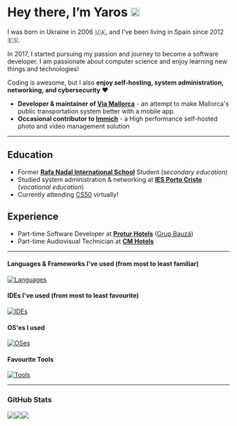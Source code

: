 # Hey there, I’m Yaros <img src="https://media.giphy.com/media/hvRJCLFzcasrR4ia7z/giphy.gif" width="20px">


I was born in Ukraine in 2006 🇺🇦, and I've been living in Spain since 2012 🇪🇸.

In 2017, I started pursuing my passion and journey to become a software developer.
I am passionate about computer science and enjoy learning new things and technologies!

Coding is awesome, but I also **enjoy self-hosting, system administration, networking, and cybersecurity** ❤️

- **Developer & maintainer of [Via Mallorca](https://github.com/open-transport-mallorca/ViaMallorca)** - an attempt to make Mallorca's public transportation system better with a mobile app.
- **Occasional contributor to [Immich](https://github.com/immich-app/immich)** - a High performance self-hosted photo and video management solution

---
## Education
- Former **[Rafa Nadal International School](https://www.rafanadalschool.com)** Student (*secondary education*)
- Studied system administration & networking at **[IES Porto Cristo](https://iesportocristo.net)** (*vocational education*)
- Currently attending [CS50](https://pll.harvard.edu/course/cs50-introduction-computer-science) virtually!

## Experience
- Part-time Software Developer at **[Protur Hotels](https://protur-hotels.com)** ([Grup Bauzá](https://grupbauza.es/))
- Part-time Audiovisual Technician at **[CM Hotels](https://www.cmhotels.com)**

---

<h4>Languages & Frameworks I've used (from most to least familiar)</h4>

[![Languages](https://skillicons.dev/icons?i=dart,flutter,firebase,html,css,js,ts,tailwind,react,nextjs,astro,java,python,docker,cs,mysql,kotlin,unity,nodejs,vercel,arduino,swift,lua,c,cpp)](https://skillicons.dev)


#### IDEs I've used (from most to least favourite)

[![IDEs](https://skillicons.dev/icons?i=vscode,webstorm,pycharm,idea,androidstudio,visualstudio,sublime,eclipse)](https://skillicons.dev)


#### OS'es I used

[![OSes](https://skillicons.dev/icons?i=windows,apple,debian,arch,kali,mint,ubuntu)](https://skillicons.dev)

#### Favourite Tools

[![Tools](https://skillicons.dev/icons?i=git,photoshop,postman,figma,aftereffects,au,ableton,blender,illustrator)](https://skillicons.dev)

---

### GitHub Stats
<div style="display: flex; flex-wrap: wrap; flex-direction: row;">
  <img src="https://github-readme-stats.vercel.app/api?username=YarosMallorca&count_private=true&include_all_commits=true&show_icons=true&hide_border=true&bg_color=161B22&text_color=c9d1d9&title_color=50a6ff&icon_color=3572a5">
  <img src="https://github-readme-stats.vercel.app/api/top-langs/?username=YarosMallorca&langs_count=8&layout=compact&hide_border=true&bg_color=161B22&text_color=c9d1d9&title_color=50a6ff&icon_color=3572a5&card_width=445"/>
  <img src="http://github-readme-streak-stats.herokuapp.com?user=YarosMallorca&theme=dark&hide_border=true&background=161B22&ring=50A6FF&fire=FF9022&currStreakLabel=FFFFFF">
</div>


